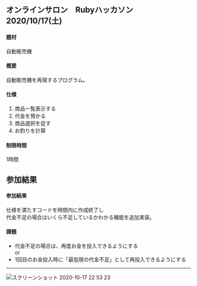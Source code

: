 ## オンラインサロン　Rubyハッカソン　2020/10/17(土)  
#### 題材
自動販売機 
#### 概要
自動販売機を再現するプログラム。  
#### 仕様
1. 商品一覧表示する  
2. 代金を預かる  
3. 商品選択を促す
4. お釣りを計算
#### 制限時間
1時間

## 参加結果
#### 参加結果
仕様を満たすコードを時間内に作成終了し  
代金不足の場合はいくら不足しているかわかる機能を追加実装。
#### 課題
- 代金不足の場合は、再度お金を投入できるようにする  
or   
- 1回目のお金投入時に「最低限の代金不足」として再投入できるようにする  

* * *
![スクリーンショット 2020-10-17 22 53 23](https://user-images.githubusercontent.com/68114716/96338864-cbe32a80-10cb-11eb-925d-b8801ec7fc12.png)
